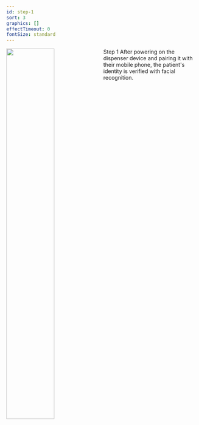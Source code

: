 ```yaml
---
id: step-1
sort: 3
graphics: []
effectTimeout: 0
fontSize: standard
---
```

Step 1
<img align="left" width="50%" src="/assets/dispenser-demo.00_00_54_31.Still002.jpg"> After powering on the dispenser device and pairing it with their mobile phone, the patient's identity is verified with facial recognition.
